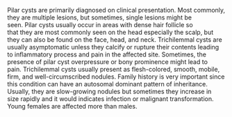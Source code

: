 Pilar cysts are primarily diagnosed on clinical presentation. Most commonly, they are multiple lesions, but sometimes, single lesions might be seen. Pilar cysts usually occur in areas with dense hair follicle so that they are most commonly seen on the head especially the scalp, but they can also be found on the face, head, and neck. Trichilemmal cysts are usually asymptomatic unless they calcify or rupture their contents leading to inflammatory process and pain in the affected site. Sometimes, the presence of pilar cyst overpressure or bony prominence might lead to pain. Trichilemmal cysts usually present as flesh-colored, smooth, mobile, firm, and well-circumscribed nodules. Family history is very important since this condition can have an autosomal dominant pattern of inheritance. Usually, they are slow-growing nodules but sometimes they increase in size rapidly and it would indicates infection or malignant transformation. Young females are affected more than males.
